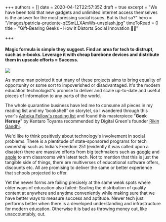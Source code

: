 +++
authors = []
date = 2020-04-12T22:57:35Z
draft = true
excerpt = "We have been told that new gadgets and unlimited internet access themselves is the answer for the most pressing social issues. But is that so?"
hero = "/images/patricia-prudente-qESmLLXAmWs-unsplash.jpg"
timeToRead = 0
title = "Gift-Bearing Geeks - How It Distorts Social Innovation 👨‍💻️"

+++
#### Magic formula is simple they suggest. Find an area for tech to distrupt, such as e-books. Leverage it with cheap barebone devices and distribute them in upscale efforts = Success.

![](/images/3wepx8.jpg)

As meme man pointed it out many of these projects aims to bring equality of opportunity or some sort to impoverished or disadvantaged. It's the modern education technologist's promise to deliver and scale up-to-date and useful pieces of information to any parts of the world.

The whole quarantine business have led me to consume all pieces in my reading list and my 'bookshelf' on storytel, so I wandered through this year's [Ashoka Fellow's reading list](https://www.ashoka.org/en/story/introducing-ashoka-fellows%E2%80%99-bookshelf-reading-list-changemakers) and found this masterpiece "**Geek Heresy**" by Kentaro Toyama recommended by Digital Green's founder [Rikin Gandhi](https://www.digitalgreen.org/team/).

We'd like to think positively about technology's involvement in social problems. There is a plentitude of state-sponsored programs for tech ownership such as India's Freedom 251 (evidently it was called upon a disaster) there are massive efforts from big techmakers such as [google](https://edu.google.com/products/chromebooks/) and [apple](https://www.apple.com/education/k12/) to arm classrooms with latest tech. Not to mention that this is just the tangible side of things, there are multiverses of educational software offers, discounts etc. All are promising to deliver the same or better experience that schools projected to offer.

Yet the newer forms are failing precisely at the same weak spots where older ways of education also failed: Scaling the distribution of quality content at anywhere and anytime conveniently while making sure that we have better ways to measure success and aptitude. Newer tech just performs better when there is a developed understanding and infrastructure for modern education. Otherwise it is bad as throwing money out, like unaccountably, out.